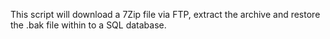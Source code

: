 This script will download a 7Zip file via FTP, extract the archive and restore the .bak file within to a SQL database.
